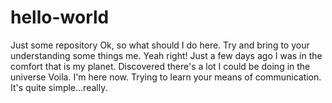 # hello-world
Just some repository
Ok, so what should I do here.
Try and bring to your understanding some things me. Yeah right!
Just a few days ago I was in the comfort that is my planet.
Discovered there's a lot I could be doing in the universe
Voila. I'm here now. Trying to learn your means of communication.
It's quite simple...really.
